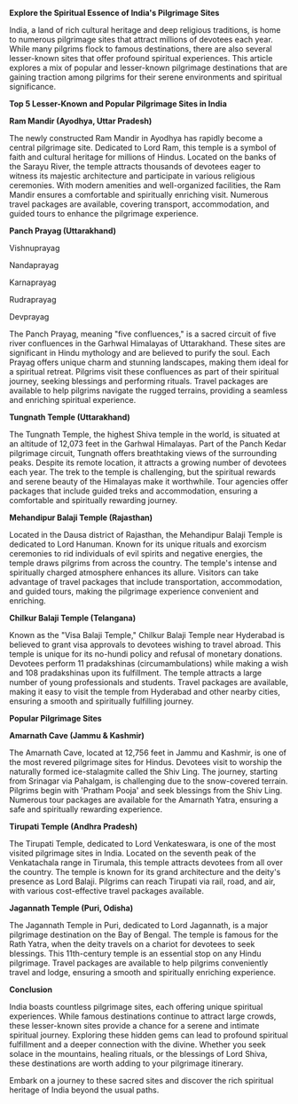 **Explore the Spiritual Essence of India\'s Pilgrimage Sites**

India, a land of rich cultural heritage and deep religious traditions,
is home to numerous pilgrimage sites that attract millions of devotees
each year. While many pilgrims flock to famous destinations, there are
also several lesser-known sites that offer profound spiritual
experiences. This article explores a mix of popular and lesser-known
pilgrimage destinations that are gaining traction among pilgrims for
their serene environments and spiritual significance.

**Top 5 Lesser-Known and Popular Pilgrimage Sites in India**

**Ram Mandir (Ayodhya, Uttar Pradesh)**

The newly constructed Ram Mandir in Ayodhya has rapidly become a central
pilgrimage site. Dedicated to Lord Ram, this temple is a symbol of faith
and cultural heritage for millions of Hindus. Located on the banks of
the Sarayu River, the temple attracts thousands of devotees eager to
witness its majestic architecture and participate in various religious
ceremonies. With modern amenities and well-organized facilities, the Ram
Mandir ensures a comfortable and spiritually enriching visit. Numerous
travel packages are available, covering transport, accommodation, and
guided tours to enhance the pilgrimage experience.

**Panch Prayag (Uttarakhand)**

Vishnuprayag

Nandaprayag

Karnaprayag

Rudraprayag

Devprayag

The Panch Prayag, meaning \"five confluences,\" is a sacred circuit of
five river confluences in the Garhwal Himalayas of Uttarakhand. These
sites are significant in Hindu mythology and are believed to purify the
soul. Each Prayag offers unique charm and stunning landscapes, making
them ideal for a spiritual retreat. Pilgrims visit these confluences as
part of their spiritual journey, seeking blessings and performing
rituals. Travel packages are available to help pilgrims navigate the
rugged terrains, providing a seamless and enriching spiritual
experience.

**Tungnath Temple (Uttarakhand)**

The Tungnath Temple, the highest Shiva temple in the world, is situated
at an altitude of 12,073 feet in the Garhwal Himalayas. Part of the
Panch Kedar pilgrimage circuit, Tungnath offers breathtaking views of
the surrounding peaks. Despite its remote location, it attracts a
growing number of devotees each year. The trek to the temple is
challenging, but the spiritual rewards and serene beauty of the
Himalayas make it worthwhile. Tour agencies offer packages that include
guided treks and accommodation, ensuring a comfortable and spiritually
rewarding journey.

**Mehandipur Balaji Temple (Rajasthan)**

Located in the Dausa district of Rajasthan, the Mehandipur Balaji Temple
is dedicated to Lord Hanuman. Known for its unique rituals and exorcism
ceremonies to rid individuals of evil spirits and negative energies, the
temple draws pilgrims from across the country. The temple\'s intense and
spiritually charged atmosphere enhances its allure. Visitors can take
advantage of travel packages that include transportation, accommodation,
and guided tours, making the pilgrimage experience convenient and
enriching.

**Chilkur Balaji Temple (Telangana)**

Known as the \"Visa Balaji Temple,\" Chilkur Balaji Temple near
Hyderabad is believed to grant visa approvals to devotees wishing to
travel abroad. This temple is unique for its no-hundi policy and refusal
of monetary donations. Devotees perform 11 pradakshinas
(circumambulations) while making a wish and 108 pradakshinas upon its
fulfillment. The temple attracts a large number of young professionals
and students. Travel packages are available, making it easy to visit the
temple from Hyderabad and other nearby cities, ensuring a smooth and
spiritually fulfilling journey.

**Popular Pilgrimage Sites**

**Amarnath Cave (Jammu & Kashmir)**

The Amarnath Cave, located at 12,756 feet in Jammu and Kashmir, is one
of the most revered pilgrimage sites for Hindus. Devotees visit to
worship the naturally formed ice-stalagmite called the Shiv Ling. The
journey, starting from Srinagar via Pahalgam, is challenging due to the
snow-covered terrain. Pilgrims begin with 'Pratham Pooja' and seek
blessings from the Shiv Ling. Numerous tour packages are available for
the Amarnath Yatra, ensuring a safe and spiritually rewarding
experience.

**Tirupati Temple (Andhra Pradesh)**

The Tirupati Temple, dedicated to Lord Venkateswara, is one of the most
visited pilgrimage sites in India. Located on the seventh peak of the
Venkatachala range in Tirumala, this temple attracts devotees from all
over the country. The temple is known for its grand architecture and the
deity's presence as Lord Balaji. Pilgrims can reach Tirupati via rail,
road, and air, with various cost-effective travel packages available.

**Jagannath Temple (Puri, Odisha)**

The Jagannath Temple in Puri, dedicated to Lord Jagannath, is a major
pilgrimage destination on the Bay of Bengal. The temple is famous for
the Rath Yatra, when the deity travels on a chariot for devotees to seek
blessings. This 11th-century temple is an essential stop on any Hindu
pilgrimage. Travel packages are available to help pilgrims conveniently
travel and lodge, ensuring a smooth and spiritually enriching
experience.

**Conclusion**

India boasts countless pilgrimage sites, each offering unique spiritual
experiences. While famous destinations continue to attract large crowds,
these lesser-known sites provide a chance for a serene and intimate
spiritual journey. Exploring these hidden gems can lead to profound
spiritual fulfillment and a deeper connection with the divine. Whether
you seek solace in the mountains, healing rituals, or the blessings of
Lord Shiva, these destinations are worth adding to your pilgrimage
itinerary.

Embark on a journey to these sacred sites and discover the rich
spiritual heritage of India beyond the usual paths.
